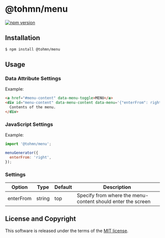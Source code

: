 # @tohmn/menu

[![npm version](https://img.shields.io/npm/v/@tohmn/menu.svg)](https://github.com/tohmn/menu)

## Installation

```sh
$ npm install @tohmn/menu
```

## Usage

### Data Attribute Settings

Example:

```html
<a href="#menu-content" data-menu-toggle>MENU</a>
<div id="menu-content" data-menu-content data-menu='{"enterFrom": right, "height": 100vw, "width": 80vh'>
  Contents of the menu.
</div>
```

### JavaScript Settings

Example:

```javascript
import '@tohmn/menu';

menuGenerator({
  enterFrom: 'right',
});
```


### Settings

| Option | Type | Default | Description |
| --- | --- | --- | --- |
| enterFrom | string | top | Specify from where the menu-content should enter the screen |

## License and Copyright

This software is released under the terms of the [MIT license](https://github.com/tohmn/menu/blob/master/LICENSE).
